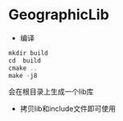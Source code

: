 # GeographicLib

- 编译

```c++
mkdir build 
cd  build 
cmake ..
make -j8
```

 会在根目录上生成一个lib库

- 拷贝lib和include文件即可使用
